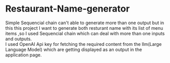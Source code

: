 # Restaurant-Name-generator
Simple Sequencial chain can't able to generate more than one output but in this this project I want to generate both resturant name with its list of menu items ,so I used Sequencial chain which can deal with more than one inputs and outputs.<br>
I used OpenAI Api key for fetching the required content from the llm(Large Language Model) which are getting displayed as an output in the application page.
